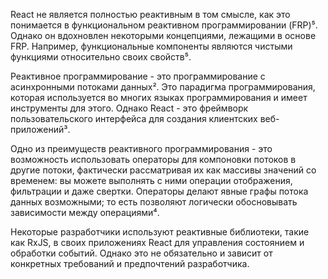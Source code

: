 React не является полностью реактивным в том смысле, как это понимается в функциональном реактивном программировании (FRP)⁵. Однако он вдохновлен некоторыми концепциями, лежащими в основе FRP. Например, функциональные компоненты являются чистыми функциями относительно своих свойств⁵. 

Реактивное программирование - это программирование с асинхронными потоками данных². Это парадигма программирования, которая используется во многих языках программирования и имеет инструменты для этого. Однако React - это фреймворк пользовательского интерфейса для создания клиентских веб-приложений³.

Одно из преимуществ реактивного программирования - это возможность использовать операторы для компоновки потоков в другие потоки, фактически рассматривая их как массивы значений со временем: вы можете выполнять с ними операции отображения, фильтрации и даже свертки. Операторы делают явные графы потока данных возможными; то есть позволяют логически обосновывать зависимости между операциями⁴.

Некоторые разработчики используют реактивные библиотеки, такие как RxJS, в своих приложениях React для управления состоянием и обработки событий. Однако это не обязательно и зависит от конкретных требований и предпочтений разработчика.
